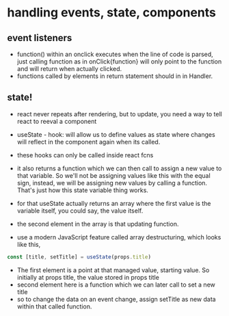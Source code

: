 # handling events, state, components
## event listeners
- function() within an onclick executes when the line of code is parsed, just calling function as in onClick{function} will only point to the function and will return when actually clicked.
- functions called by elements in return statement should in in Handler.

## state!
- react never repeats after rendering, but to update, you need a way to tell react to reeval a component
- useState - hook: will allow us to define values as state where changes will reflect in the component again when its called.
- these hooks can only be called inside react fcns
- it also returns a function which we can then call to assign a new value to that variable. So we'll not be assigning values like this with the equal sign, instead, we will be assigning new values by calling a function. That's just how this state variable thing works. 

- for that useState actually returns an array where the first value is the variable itself, you could say, the value itself. 
- the second element in the array is that updating function. 
- use a modern JavaScript feature called array destructuring, which looks like this,
```javascript
const [title, setTitle] = useState(props.title)
```
- The first element is a point at that managed value, starting value. So initially at props title, the value stored in props title
- second element here is a function which we can later call to set a new title
- so to change the data on an event change, assign setTitle as new data within that called function.

 